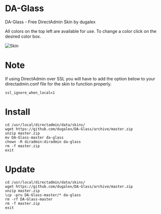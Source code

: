 # DA-Glass
DA-Glass - Free DirectAdmin Skin by dugalex

All colors on the top left are available for use. To change a color click on the desired color box. 

![Skin](https://github.com/dugalex/DA-Glass/blob/master/inc/images/skin.jpg)

# Note
If using DirectAdmin over SSL you will have to add the option below to your directadmin.conf file for the skin to function properly.
```
ssl_ignore_when_local=1
```
# Install
```
cd /usr/local/directadmin/data/skins/
wget https://github.com/dugalex/DA-Glass/archive/master.zip
unzip master.zip
mv DA-Glass-master da-glass
chown -R diradmin:diradmin da-glass
rm -f master.zip
exit
```
# Update
```
cd /usr/local/directadmin/data/skins/
wget https://github.com/dugalex/DA-Glass/archive/master.zip
unzip master.zip
\cp -pru DA-Glass-master/* da-glass
rm -rf DA-Glass-master
rm -f master.zip
exit
```
